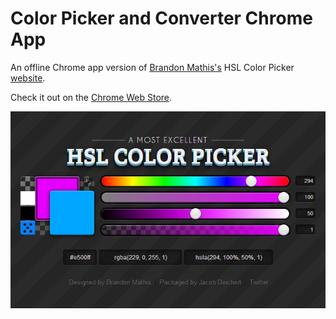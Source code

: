 # Color Picker and Converter Chrome App

An offline Chrome app version of [Brandon Mathis's](https://github.com/imathis/hsl-picker) HSL Color Picker [website](http://hslpicker.com).

Check it out on the [Chrome Web Store](https://chrome.google.com/webstore/detail/color-picker-and-converte/ofkcpbjmhcdipbhcdfechmckpaofdjlf).

![screenshot](misc/screenshots/screenshot1.png)
